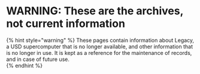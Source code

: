 # WARNING: These are the archives, not current information

{% hint style="warning" %}
These pages contain information about Legacy, a USD supercomputer that is no longer available, and other information that is no longer in use.  It is kept as a reference for the maintenance of records, and in case of future use.  
{% endhint %}



